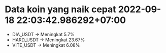# Data koin yang naik cepat 2022-09-18 22:03:42.986292+07:00

* DIA_USDT -> Meningkat 5.7%
* HARD_USDT -> Meningkat 23.67%
* VITE_USDT -> Meningkat 6.08%
